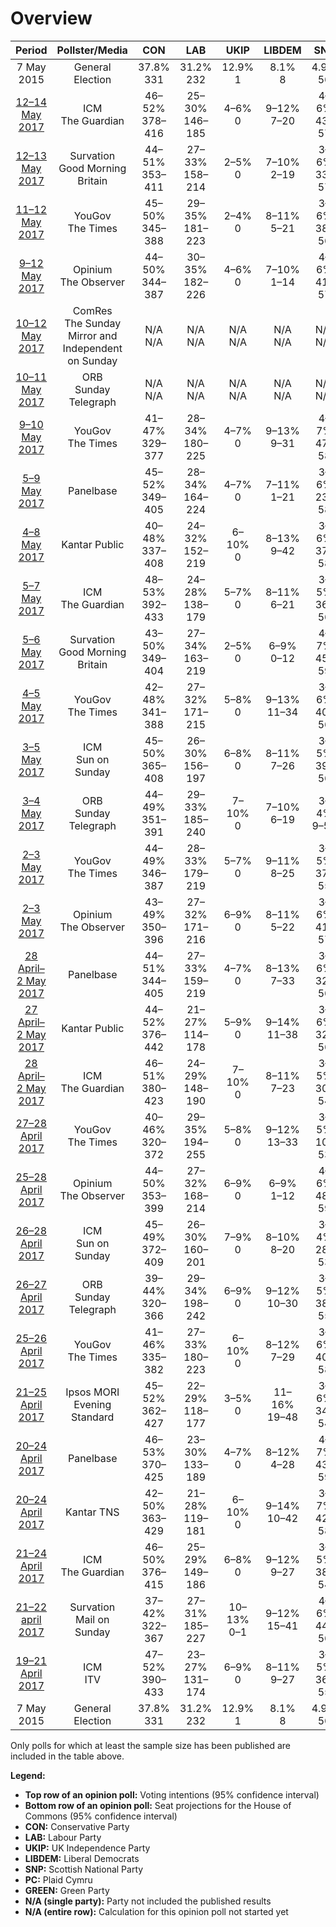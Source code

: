 # Overview

| Period     | Pollster/Media   | CON            | LAB            | UKIP         | LIBDEM        | SNP          | PC          | GREEN        |
|:----------:|:----------------:|:--------------:|:--------------:|:------------:|:-------------:|:------------:|:-----------:|:------------:|
| 7 May 2015 | General Election | 37.8% <br> 331 | 31.2% <br> 232 | 12.9% <br> 1 |   8.1% <br> 8 | 4.9% <br> 56 | 0.6% <br> 3 |  3.8% <br> 1 |
| [12–14 May 2017](2017-05-14-ICM.html) | ICM<br>The Guardian | 46–52% <br> 378–416 | 25–30% <br> 146–185 | 4–6% <br> 0 | 9–12% <br> 7–20 | 4–6% <br> 43–57 | 0–1% <br> 0–4 | 2–4% <br> 0–1 |
| [12–13 May 2017](2017-05-13-Survation.html) | Survation<br>Good Morning Britain | 44–51% <br> 353–411 | 27–33% <br> 158–214 | 2–5% <br> 0 | 7–10% <br> 2–19 | 3–6% <br> 33–57 | 0–2% <br> 3–11 | 2–4% <br> 0–1 |
| [11–12 May 2017](2017-05-12-YouGov.html) | YouGov<br>The Times | 45–50% <br> 345–388 | 29–35% <br> 181–223 | 2–4% <br> 0 | 8–11% <br> 5–21 | 3–6% <br> 38–56 | 0–1% <br> 0–7 | 1–3% <br> 0–1 |
| [9–12 May 2017](2017-05-12-Opinium.html) | Opinium<br>The Observer | 44–50% <br> 344–387 | 30–35% <br> 182–226 | 4–6% <br> 0 | 7–10% <br> 1–14 | 4–6% <br> 41–57 | 0–1% <br> 0–7 | 2–3% <br> 0–1 |
| [10–12 May 2017](2017-05-12-ComRes.html) | ComRes<br>The Sunday Mirror and Independent on Sunday | N/A <br> N/A | N/A <br> N/A | N/A <br> N/A | N/A <br> N/A | N/A <br> N/A | N/A <br> N/A | N/A <br> N/A |
| [10–11 May 2017](2017-05-11-ORB.html) | ORB<br>Sunday Telegraph | N/A <br> N/A | N/A <br> N/A | N/A <br> N/A | N/A <br> N/A | N/A <br> N/A | N/A <br> N/A | N/A <br> N/A |
| [9–10 May 2017](2017-05-10-YouGov.html) | YouGov<br>The Times | 41–47% <br> 329–377 | 28–34% <br> 180–225 | 4–7% <br> 0 | 9–13% <br> 9–31 | 4–7% <br> 47–58 | 0–1% <br> 0–7 | 1–3% <br> 0–1 |
| [5–9 May 2017](2017-05-09-Panelbase.html) | Panelbase | 45–52% <br> 349–405 | 28–34% <br> 164–224 | 4–7% <br> 0 | 7–11% <br> 1–21 | 3–6% <br> 23–58 | 0–2% <br> 0–11 | 1–3% <br> 0–1 |
| [4–8 May 2017](2017-05-08-Kantar.html) | Kantar Public | 40–48% <br> 337–408 | 24–32% <br> 152–219 | 6–10% <br> 0 | 8–13% <br> 9–42 | 3–6% <br> 37–58 | 0–1% <br> 0–7 | 3–7% <br> 1–2 |
| [5–7 May 2017](2017-05-07-ICM.html) | ICM<br>The Guardian | 48–53% <br> 392–433 | 24–28% <br> 138–179 | 5–7% <br> 0 | 8–11% <br> 6–21 | 3–5% <br> 36–56 | 0–0% <br> 0–3 | 2–4% <br> 0–1 |
| [5–6 May 2017](2017-05-06-Survation.html) | Survation<br>Good Morning Britain | 43–50% <br> 349–404 | 27–34% <br> 163–219 | 2–5% <br> 0 | 6–9% <br> 0–12 | 4–7% <br> 45–59 | 1–2% <br> 3–11 | 2–4% <br> 0–1 |
| [4–5 May 2017](2017-05-05-YouGov.html) | YouGov<br>The Times | 42–48% <br> 341–388 | 27–32% <br> 171–215 | 5–8% <br> 0 | 9–13% <br> 11–34 | 3–6% <br> 40–56 | 0–1% <br> 0–7 | 1–3% <br> 0–1 |
| [3–5 May 2017](2017-05-05-ICM.html) | ICM<br>Sun on Sunday | 45–50% <br> 365–408 | 26–30% <br> 156–197 | 6–8% <br> 0 | 8–11% <br> 7–26 | 3–5% <br> 39–56 | 0–1% <br> 0–4 | 2–4% <br> 0–1 |
| [3–4 May 2017](2017-05-04-ORB.html) | ORB<br>Sunday Telegraph | 44–49% <br> 351–391 | 29–33% <br> 185–240 | 7–10% <br> 0 | 7–10% <br> 6–19 | 3–4% <br> 9–53 | 0–1% <br> 0–4 | N/A <br> N/A |
| [2–3 May 2017](2017-05-03-YouGov.html) | YouGov<br>The Times | 44–49% <br> 346–387 | 28–33% <br> 179–219 | 5–7% <br> 0 | 9–11% <br> 8–25 | 3–5% <br> 37–55 | 0–1% <br> 0–5 | 1–3% <br> 0–1 |
| [2–3 May 2017](2017-05-03-Opinium.html) | Opinium<br>The Observer | 43–49% <br> 350–396 | 27–32% <br> 171–216 | 6–9% <br> 0 | 8–11% <br> 5–22 | 3–6% <br> 41–57 | 0–1% <br> 0–4 | 2–3% <br> 0–1 |
| [28 April–2 May 2017](2017-05-02-Panelbase.html) | Panelbase | 44–51% <br> 344–405 | 27–33% <br> 159–219 | 4–7% <br> 0 | 8–13% <br> 7–33 | 3–6% <br> 32–56 | 0–1% <br> 0–7 | 1–4% <br> 0–1 |
| [27 April–2 May 2017](2017-05-02-Kantar.html) | Kantar Public | 44–52% <br> 376–442 | 21–27% <br> 114–178 | 5–9% <br> 0 | 9–14% <br> 11–38 | 3–6% <br> 32–56 | 0–2% <br> 3–14 | 3–6% <br> 1–2 |
| [28 April–2 May 2017](2017-05-02-ICM.html) | ICM<br>The Guardian | 46–51% <br> 380–423 | 24–29% <br> 148–190 | 7–10% <br> 0 | 8–11% <br> 7–23 | 3–5% <br> 30–54 | 0–1% <br> 0–4 | 2–4% <br> 0–2 |
| [27–28 April 2017](2017-04-28-YouGov.html) | YouGov<br>The Times | 40–46% <br> 320–372 | 29–35% <br> 194–255 | 5–8% <br> 0 | 9–12% <br> 13–33 | 3–5% <br> 10–53 | 0–1% <br> 0–5 | 1–3% <br> 0–1 |
| [25–28 April 2017](2017-04-28-Opinium.html) | Opinium<br>The Observer | 44–50% <br> 353–399 | 27–32% <br> 168–214 | 6–9% <br> 0 | 6–9% <br> 1–12 | 4–6% <br> 48–59 | 0–1% <br> 0–7 | 2–4% <br> 0–1 |
| [26–28 April 2017](2017-04-28-ICM.html) | ICM<br>Sun on Sunday | 45–49% <br> 372–409 | 26–30% <br> 160–201 | 7–9% <br> 0 | 8–10% <br> 8–20 | 3–4% <br> 28–53 | 0–1% <br> 0–4 | 3–5% <br> 1–2 |
| [26–27 April 2017](2017-04-27-ORB.html) | ORB<br>Sunday Telegraph | 39–44% <br> 320–366 | 29–34% <br> 198–242 | 6–9% <br> 0 | 9–12% <br> 10–30 | 3–5% <br> 38–55 | 0–1% <br> 0–4 | N/A <br> N/A |
| [25–26 April 2017](2017-04-26-YouGov.html) | YouGov<br>The Times | 41–46% <br> 335–382 | 27–33% <br> 180–223 | 6–10% <br> 0 | 8–12% <br> 7–29 | 3–6% <br> 40–58 | 0–1% <br> 0–7 | 2–4% <br> 0–1 |
| [21–25 April 2017](2017-04-25-Ipsos-MORI.html) | Ipsos MORI<br>Evening Standard | 45–52% <br> 362–427 | 22–29% <br> 118–177 | 3–5% <br> 0 | 11–16% <br> 19–48 | 3–6% <br> 34–54 | 1–3% <br> 6–25 | 1–2% <br> 0 |
| [20–24 April 2017](2017-04-24-Panelbase.html) | Panelbase | 46–53% <br> 370–425 | 23–30% <br> 133–189 | 4–7% <br> 0 | 8–12% <br> 4–28 | 4–7% <br> 43–59 | 0–2% <br> 1–12 | 2–4% <br> 0–2 |
| [20–24 April 2017](2017-04-24-Kantar-TNS.html) | Kantar TNS | 42–50% <br> 363–429 | 21–28% <br> 119–181 | 6–10% <br> 0 | 9–14% <br> 10–42 | 3–7% <br> 42–58 | 1–2% <br> 3–15 | 3–6% <br> 1–2 |
| [21–24 April 2017](2017-04-24-ICM.html) | ICM<br>The Guardian | 46–50% <br> 376–415 | 25–29% <br> 149–186 | 6–8% <br> 0 | 9–12% <br> 9–27 | 3–5% <br> 38–54 | 0–1% <br> 0–7 | 2–4% <br> 0–1 |
| [21–22 april 2017](2017-04-22-Survation.html) | Survation<br>Mail on Sunday | 37–42% <br> 322–367 | 27–31% <br> 185–227 | 10–13% <br> 0–1 | 9–12% <br> 15–41 | 4–6% <br> 44–56 | 0–1% <br> 0–7 | 2–3% <br> 0–1 |
| [19–21 April 2017](2017-04-21-ICM.html) | ICM<br>ITV | 47–52% <br> 390–433 | 23–27% <br> 131–174 | 6–9% <br> 0 | 8–11% <br> 9–27 | 3–5% <br> 36–55 | 0–1% <br> 0–7 | 3–4% <br> 0–2 |
| 7 May 2015 | General Election | 37.8% <br> 331 | 31.2% <br> 232 | 12.9% <br> 1 |   8.1% <br> 8 | 4.9% <br> 56 | 0.6% <br> 3 |  3.8% <br> 1 |

Only polls for which at least the sample size has been published are included in the table above.

**Legend:**
+ **Top row of an opinion poll:** Voting intentions (95% confidence interval)
+ **Bottom row of an opinion poll:** Seat projections for the House of Commons (95% confidence interval)
+ **CON:** Conservative Party
+ **LAB:** Labour Party
+ **UKIP:** UK Independence Party
+ **LIBDEM:** Liberal Democrats
+ **SNP:** Scottish National Party
+ **PC:** Plaid Cymru
+ **GREEN:** Green Party
+ **N/A (single party):** Party not included the published results
+ **N/A (entire row):** Calculation for this opinion poll not started yet

